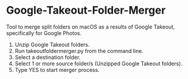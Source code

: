 # Google-Takeout-Folder-Merger
 Tool to merge split folders on macOS as a results of Google Takeout, specifically for Google Photos.
 
 1. Unzip Google Takeout folders.
 2. Run takeoutfoldermerger.py from the command line.
 3. Select a destination folder.
 4. Select 1 or more source folder/s (Unzipped Google Takeout folders).
 5. Type YES to start merger process.
